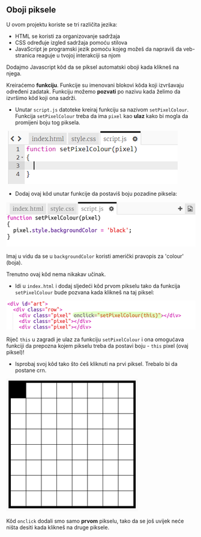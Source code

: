## Oboji piksele

U ovom projektu koriste se tri različita jezika:

+ HTML se koristi za organizovanje sadržaja
+ CSS određuje izgled sadržaja pomoću stilova
+ JavaScript je programski jezik pomoću kojeg možeš da napraviš da veb-stranica reaguje u tvojoj interakciji sa njom

Dodajmo Javascript kôd da se piksel automatski oboji kada klikneš na njega.

Kreiraćemo **funkciju**. Funkcije su imenovani blokovi kôda koji izvršavaju određeni zadatak. Funkciju možemo **pozvati** po nazivu kada želimo da izvršimo kôd koji ona sadrži.

+ Unutar `script.js` datoteke kreiraj funkciju sa nazivom `setPixelColour`. Funkcija `setPixelColour` treba da ima `pixel` kao **ulaz** kako bi mogla da promijeni boju tog piksela.

![Kreiraj funkciju](images/create-function.png)

+ Dodaj ovaj kôd unutar funkcije da postaviš boju pozadine piksela:

![screenshot](images/pixel-art-set-pixel-colour.png)

Imaj u vidu da se u `backgroundColor` koristi američki pravopis za 'colour' (boja).

Trenutno ovaj kôd nema nikakav učinak.

+ Idi u `index.html` i dodaj sljedeći kôd prvom pikselu tako da funkcija `setPixelColour` bude pozvana kada klikneš na taj piksel:

![screenshot](images/pixel-art-onclick.png)

Riječ `this` u zagradi je ulaz za funkciju `setPixelColour` i ona omogućava funkciji da prepozna kojem pikselu treba da postavi boju - `this` pixel (ovaj piksel)!

+ Isprobaj svoj kôd tako što ćeš kliknuti na prvi piksel. Trebalo bi da postane crn.

![screenshot](images/pixel-art-black.png)

Kôd `onclick` dodali smo samo **prvom** pikselu, tako da se još uvijek neće ništa desiti kada klikneš na druge piksele.